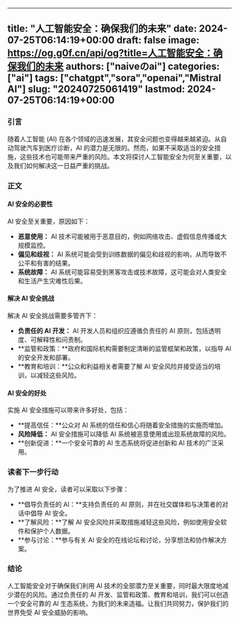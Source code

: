 
---
title: "人工智能安全：确保我们的未来"
date: 2024-07-25T06:14:19+00:00
draft: false
image: https://og.g0f.cn/api/og?title=人工智能安全：确保我们的未来
authors: ["naiveのai"]
categories: ["ai"]
tags: ["chatgpt","sora","openai","Mistral AI"]
slug: "20240725061419"
lastmod: 2024-07-25T06:14:19+00:00
---
### 引言

随着人工智能 (AI) 在各个领域的迅速发展，其安全问题也变得越来越紧迫。从自动驾驶汽车到医疗诊断，AI 的潜力是无限的。然而，如果不采取适当的安全措施，这些技术也可能带来严重的风险。本文将探讨人工智能安全为何至关重要，以及我们如何解决这一日益严重的挑战。

### 正文

#### AI 安全的必要性

AI 安全至关重要，原因如下：

- **恶意使用：** AI 技术可能被用于恶意目的，例如网络攻击、虚假信息传播或大规模监控。
- **偏见和歧视：** AI 系统可能会受到训练数据的偏见和歧视的影响，从而导致不公平和有害的结果。
- **系统故障：** AI 系统可能容易受到黑客攻击或技术故障，这可能会对人类安全和生活产生灾难性后果。

#### 解决 AI 安全挑战

解决 AI 安全挑战需要多管齐下：

- **负责任的 AI 开发：** AI 开发人员和组织应遵循负责任的 AI 原则，包括透明度、可解释性和问责制。
- **监管和政策：**政府和国际机构需要制定清晰的监管框架和政策，以指导 AI 的安全开发和部署。
- **教育和培训：**公众和利益相关者需要了解 AI 安全风险并接受适当的培训，以减轻这些风险。

#### AI 安全的好处

实施 AI 安全措施可以带来许多好处，包括：

- **提高信任：**公众对 AI 系统的信任和信心将随着安全措施的实施而增加。
- **风险降低：** AI 安全措施可以降低 AI 系统被恶意使用或出现系统故障的风险。
- **创新促进：**一个安全可靠的 AI 生态系统将促进创新和 AI 技术的广泛采用。

### 读者下一步行动

为了推进 AI 安全，读者可以采取以下步骤：

- **倡导负责任的 AI：**支持负责任的 AI 原则，并在社交媒体和与决策者的对话中倡导 AI 安全。
- **了解风险：**了解 AI 安全风险并采取措施减轻这些风险，例如使用安全软件和保护个人数据。
- **参与讨论：**参与有关 AI 安全的在线论坛和讨论，分享想法和协作解决方案。

### 结论

人工智能安全对于确保我们利用 AI 技术的全部潜力至关重要，同时最大限度地减少潜在的风险。通过负责任的 AI 开发、监管和政策、教育和培训，我们可以创造一个安全可靠的 AI 生态系统，为我们的未来造福。让我们共同努力，保护我们的世界免受 AI 安全威胁的影响。